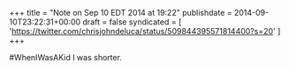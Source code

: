 +++
title = "Note on Sep 10 EDT 2014 at 19:22"
publishdate = 2014-09-10T23:22:31+00:00
draft = false
syndicated = [ 'https://twitter.com/chrisjohndeluca/status/509844395571814400?s=20' ]
+++

#WhenIWasAKid I was shorter.
